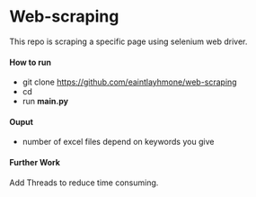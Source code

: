 # Web-scraping

This repo is scraping a specific page using selenium web driver.

#### How to run

- git clone <https://github.com/eaintlayhmone/web-scraping> <your directory>
- cd <your directory>
- run **main.py**

#### Ouput 

-  number of excel files depend on keywords you give

#### Further Work

Add Threads to reduce time consuming.

